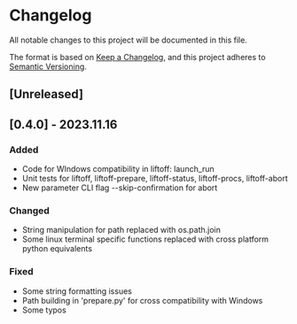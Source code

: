 # Changelog

All notable changes to this project will be documented in this file.

The format is based on [Keep a Changelog](https://keepachangelog.com/en/1.0.0/),
and this project adheres to [Semantic Versioning](https://semver.org/spec/v2.0.0.html).

## [Unreleased]

## [0.4.0] - 2023.11.16

### Added

- Code for WIndows compatibility in liftoff: launch_run
- Unit tests for liftoff, liftoff-prepare, liftoff-status, liftoff-procs, liftoff-abort
- New parameter CLI flag --skip-confirmation for abort

### Changed

- String manipulation for path replaced with os.path.join
- Some linux terminal specific functions replaced with cross platform python equivalents

### Fixed

- Some string formatting issues
- Path building in 'prepare.py' for cross compatibility with Windows
- Some typos


